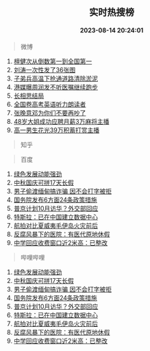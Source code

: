 <div align="center"><h2>实时热搜榜</h2><h4>2023-08-14 20:24:01</h4></div>

> 微博  

1. [檀健次从倒数第一到全国第一](https://s.weibo.com/weibo?q=%23%E6%AA%80%E5%81%A5%E6%AC%A1%E4%BB%8E%E5%80%92%E6%95%B0%E7%AC%AC%E4%B8%80%E5%88%B0%E5%85%A8%E5%9B%BD%E7%AC%AC%E4%B8%80%23&t=31&band_rank=1&Refer=top)<br />
2. [刘涛一次性发了36张图](https://s.weibo.com/weibo?q=%23%E5%88%98%E6%B6%9B%E4%B8%80%E6%AC%A1%E6%80%A7%E5%8F%91%E4%BA%8636%E5%BC%A0%E5%9B%BE%23&t=31&band_rank=2&Refer=top)<br />
3. [子弟兵高温下抢通道路清除淤泥](https://s.weibo.com/weibo?q=%23%E5%AD%90%E5%BC%9F%E5%85%B5%E9%AB%98%E6%B8%A9%E4%B8%8B%E6%8A%A2%E9%80%9A%E9%81%93%E8%B7%AF%E6%B8%85%E9%99%A4%E6%B7%A4%E6%B3%A5%23&t=31&band_rank=3&Refer=top)<br />
4. [港媒曝周润发不听医嘱继续跑步](https://s.weibo.com/weibo?q=%23%E6%B8%AF%E5%AA%92%E6%9B%9D%E5%91%A8%E6%B6%A6%E5%8F%91%E4%B8%8D%E5%90%AC%E5%8C%BB%E5%98%B1%E7%BB%A7%E7%BB%AD%E8%B7%91%E6%AD%A5%23&t=31&band_rank=4&Refer=top)<br />
5. [长相思结局](https://s.weibo.com/weibo?q=%E9%95%BF%E7%9B%B8%E6%80%9D%E7%BB%93%E5%B1%80&t=31&band_rank=5&Refer=top)<br />
6. [全国卷高考英语听力朗读者](https://s.weibo.com/weibo?q=%E5%85%A8%E5%9B%BD%E5%8D%B7%E9%AB%98%E8%80%83%E8%8B%B1%E8%AF%AD%E5%90%AC%E5%8A%9B%E6%9C%97%E8%AF%BB%E8%80%85&t=31&band_rank=6&Refer=top)<br />
7. [张晚意邓为你们不要再吵了](https://s.weibo.com/weibo?q=%23%E5%BC%A0%E6%99%9A%E6%84%8F%E9%82%93%E4%B8%BA%E4%BD%A0%E4%BB%AC%E4%B8%8D%E8%A6%81%E5%86%8D%E5%90%B5%E4%BA%86%23&t=31&band_rank=7&Refer=top)<br />
8. [48岁大姐成功应聘月薪3万麻将主播](https://s.weibo.com/weibo?q=%2348%E5%B2%81%E5%A4%A7%E5%A7%90%E6%88%90%E5%8A%9F%E5%BA%94%E8%81%98%E6%9C%88%E8%96%AA3%E4%B8%87%E9%BA%BB%E5%B0%86%E4%B8%BB%E6%92%AD%23&t=31&band_rank=8&Refer=top)<br />
9. [高一男生花光39万积蓄打赏主播](https://s.weibo.com/weibo?q=%23%E9%AB%98%E4%B8%80%E7%94%B7%E7%94%9F%E8%8A%B1%E5%85%8939%E4%B8%87%E7%A7%AF%E8%93%84%E6%89%93%E8%B5%8F%E4%B8%BB%E6%92%AD%23&t=31&band_rank=9&Refer=top)<br />

> 知乎  


> 百度  

1. [绿色发展动能强劲](https://www.baidu.com/s?wd=%E7%BB%BF%E8%89%B2%E5%8F%91%E5%B1%95%E5%8A%A8%E8%83%BD%E5%BC%BA%E5%8A%B2&sa=fyb_news&rsv_dl=fyb_news)<br />
2. [中秋国庆可拼17天长假](https://www.baidu.com/s?wd=%E4%B8%AD%E7%A7%8B%E5%9B%BD%E5%BA%86%E5%8F%AF%E6%8B%BC17%E5%A4%A9%E9%95%BF%E5%81%87&sa=fyb_news&rsv_dl=fyb_news)<br />
3. [男子偷渡缅甸搞诈骗 因不会打字被拒](https://www.baidu.com/s?wd=%E7%94%B7%E5%AD%90%E5%81%B7%E6%B8%A1%E7%BC%85%E7%94%B8%E6%90%9E%E8%AF%88%E9%AA%97+%E5%9B%A0%E4%B8%8D%E4%BC%9A%E6%89%93%E5%AD%97%E8%A2%AB%E6%8B%92&sa=fyb_news&rsv_dl=fyb_news)<br />
4. [国务院发布6方面24条政策措施](https://www.baidu.com/s?wd=%E5%9B%BD%E5%8A%A1%E9%99%A2%E5%8F%91%E5%B8%836%E6%96%B9%E9%9D%A224%E6%9D%A1%E6%94%BF%E7%AD%96%E6%8E%AA%E6%96%BD&sa=fyb_news&rsv_dl=fyb_news)<br />
5. [普京计划10月访华？外交部回应](https://www.baidu.com/s?wd=%E6%99%AE%E4%BA%AC%E8%AE%A1%E5%88%9210%E6%9C%88%E8%AE%BF%E5%8D%8E%EF%BC%9F%E5%A4%96%E4%BA%A4%E9%83%A8%E5%9B%9E%E5%BA%94&sa=fyb_news&rsv_dl=fyb_news)<br />
6. [特斯拉：已在中国建立数据中心](https://www.baidu.com/s?wd=%E7%89%B9%E6%96%AF%E6%8B%89%EF%BC%9A%E5%B7%B2%E5%9C%A8%E4%B8%AD%E5%9B%BD%E5%BB%BA%E7%AB%8B%E6%95%B0%E6%8D%AE%E4%B8%AD%E5%BF%83&sa=fyb_news&rsv_dl=fyb_news)<br />
7. [航拍对比夏威夷毛伊岛火灾前后](https://www.baidu.com/s?wd=%E8%88%AA%E6%8B%8D%E5%AF%B9%E6%AF%94%E5%A4%8F%E5%A8%81%E5%A4%B7%E6%AF%9B%E4%BC%8A%E5%B2%9B%E7%81%AB%E7%81%BE%E5%89%8D%E5%90%8E&sa=fyb_news&rsv_dl=fyb_news)<br />
8. [反腐风暴下的医院：有医代原地休假](https://www.baidu.com/s?wd=%E5%8F%8D%E8%85%90%E9%A3%8E%E6%9A%B4%E4%B8%8B%E7%9A%84%E5%8C%BB%E9%99%A2%EF%BC%9A%E6%9C%89%E5%8C%BB%E4%BB%A3%E5%8E%9F%E5%9C%B0%E4%BC%91%E5%81%87&sa=fyb_news&rsv_dl=fyb_news)<br />
9. [中学回应收费窗口近2米高：已整改](https://www.baidu.com/s?wd=%E4%B8%AD%E5%AD%A6%E5%9B%9E%E5%BA%94%E6%94%B6%E8%B4%B9%E7%AA%97%E5%8F%A3%E8%BF%912%E7%B1%B3%E9%AB%98%EF%BC%9A%E5%B7%B2%E6%95%B4%E6%94%B9&sa=fyb_news&rsv_dl=fyb_news)<br />

> 哔哩哔哩  

1. [绿色发展动能强劲](https://www.baidu.com/s?wd=%E7%BB%BF%E8%89%B2%E5%8F%91%E5%B1%95%E5%8A%A8%E8%83%BD%E5%BC%BA%E5%8A%B2&sa=fyb_news&rsv_dl=fyb_news)<br />
2. [中秋国庆可拼17天长假](https://www.baidu.com/s?wd=%E4%B8%AD%E7%A7%8B%E5%9B%BD%E5%BA%86%E5%8F%AF%E6%8B%BC17%E5%A4%A9%E9%95%BF%E5%81%87&sa=fyb_news&rsv_dl=fyb_news)<br />
3. [男子偷渡缅甸搞诈骗 因不会打字被拒](https://www.baidu.com/s?wd=%E7%94%B7%E5%AD%90%E5%81%B7%E6%B8%A1%E7%BC%85%E7%94%B8%E6%90%9E%E8%AF%88%E9%AA%97+%E5%9B%A0%E4%B8%8D%E4%BC%9A%E6%89%93%E5%AD%97%E8%A2%AB%E6%8B%92&sa=fyb_news&rsv_dl=fyb_news)<br />
4. [国务院发布6方面24条政策措施](https://www.baidu.com/s?wd=%E5%9B%BD%E5%8A%A1%E9%99%A2%E5%8F%91%E5%B8%836%E6%96%B9%E9%9D%A224%E6%9D%A1%E6%94%BF%E7%AD%96%E6%8E%AA%E6%96%BD&sa=fyb_news&rsv_dl=fyb_news)<br />
5. [普京计划10月访华？外交部回应](https://www.baidu.com/s?wd=%E6%99%AE%E4%BA%AC%E8%AE%A1%E5%88%9210%E6%9C%88%E8%AE%BF%E5%8D%8E%EF%BC%9F%E5%A4%96%E4%BA%A4%E9%83%A8%E5%9B%9E%E5%BA%94&sa=fyb_news&rsv_dl=fyb_news)<br />
6. [特斯拉：已在中国建立数据中心](https://www.baidu.com/s?wd=%E7%89%B9%E6%96%AF%E6%8B%89%EF%BC%9A%E5%B7%B2%E5%9C%A8%E4%B8%AD%E5%9B%BD%E5%BB%BA%E7%AB%8B%E6%95%B0%E6%8D%AE%E4%B8%AD%E5%BF%83&sa=fyb_news&rsv_dl=fyb_news)<br />
7. [航拍对比夏威夷毛伊岛火灾前后](https://www.baidu.com/s?wd=%E8%88%AA%E6%8B%8D%E5%AF%B9%E6%AF%94%E5%A4%8F%E5%A8%81%E5%A4%B7%E6%AF%9B%E4%BC%8A%E5%B2%9B%E7%81%AB%E7%81%BE%E5%89%8D%E5%90%8E&sa=fyb_news&rsv_dl=fyb_news)<br />
8. [反腐风暴下的医院：有医代原地休假](https://www.baidu.com/s?wd=%E5%8F%8D%E8%85%90%E9%A3%8E%E6%9A%B4%E4%B8%8B%E7%9A%84%E5%8C%BB%E9%99%A2%EF%BC%9A%E6%9C%89%E5%8C%BB%E4%BB%A3%E5%8E%9F%E5%9C%B0%E4%BC%91%E5%81%87&sa=fyb_news&rsv_dl=fyb_news)<br />
9. [中学回应收费窗口近2米高：已整改](https://www.baidu.com/s?wd=%E4%B8%AD%E5%AD%A6%E5%9B%9E%E5%BA%94%E6%94%B6%E8%B4%B9%E7%AA%97%E5%8F%A3%E8%BF%912%E7%B1%B3%E9%AB%98%EF%BC%9A%E5%B7%B2%E6%95%B4%E6%94%B9&sa=fyb_news&rsv_dl=fyb_news)<br />
